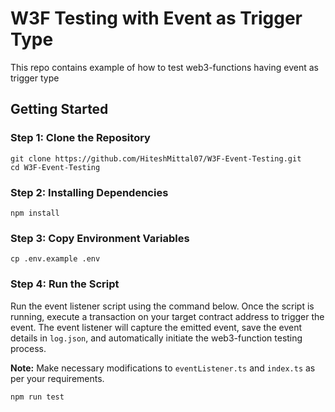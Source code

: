 # W3F Testing with Event as Trigger Type

This repo contains example of how to test web3-functions having event as trigger type

## Getting Started

### Step 1: Clone the Repository

```shell
git clone https://github.com/HiteshMittal07/W3F-Event-Testing.git
cd W3F-Event-Testing
```

### Step 2: Installing Dependencies

```shell
npm install
```

### Step 3: Copy Environment Variables

```shell
cp .env.example .env
```

### Step 4: Run the Script

Run the event listener script using the command below. Once the script is running, execute a transaction on your target contract address to trigger the event. The event listener will capture the emitted event, save the event details in `log.json`, and automatically initiate the web3-function testing process.

**Note:** Make necessary modifications to `eventListener.ts` and `index.ts` as per your requirements.

```shell
npm run test
```
